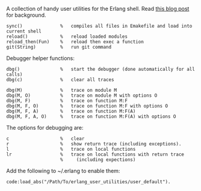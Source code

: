 A collection of handy user utilities for the Erlang shell. Read [this blog post](http://medevyoujane.com/blog/2010/1/3/erlang-quick-tip-the-user_default-module.html) for background.

    sync()              %   compiles all files in Emakefile and load into current shell
    reload()            %   reload loaded modules
    reload_then(Fun)    %   reload then exec a function
    git(String)         %   run git command

Debugger helper functions:

    dbg()               %   start the debugger (done automatically for all calls)
    dbg(c)              %   clear all traces

    dbg(M)              %   trace on module M
    dbg(M, O)           %   trace on module M with options O
    dbg(M, F)           %   trace on function M:F
    dbg(M, F, O)        %   trace on function M:F with options O
    dbg(M, F, A)        %   trace on function M:F(A)
    dbg(M, F, A, O)     %   trace on function M:F(A) with options O
    
The options for debugging are:

    c                   %   clear
    r                   %   show return trace (including exceptions).
    l                   %   trace on local functions
    lr                  %   trace on local functions with return trace 
                        %     (including expections)

Add the following to ~/.erlang to enable them:

    code:load_abs("/Path/To/erlang_user_utilities/user_default").



